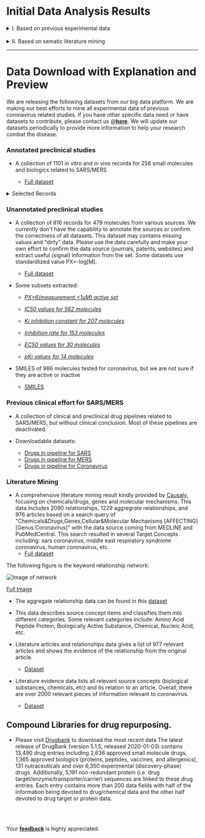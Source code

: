 # Initial Data Analysis Results

  <details>
      <summary>I. Based on previous experimental data </summary>


## Data analysis results from previous SARS/MERS drug discovery records

### 1. SARS/MERS active candidates

|  Drug name  | DrugBank ID  | Mechanism of action  | Experimental activity  | Methods  | Measurement  | Value | Unit  | 
| ---- | --- | --- | --- | --- | --- | --- | --- | 
|  Remdesivir  | [DB14761](https://www.drugbank.ca/drugs/DB14761)  | Nucleobindin-1 (NUCB1) Inhibitors  | Severe acute respiratory syndrome (SARS-CoV) remission/reduction, IN VITRO  | Viral replication assay  | IC-50  | 1.00E-08  | M  | 
|  Emetine  | [DB13393](https://www.drugbank.ca/drugs/DB13393)  | Platelet-Derived Growth Factor (PDGF) Inhibitors;Signal Transduction Modulators;Angiogenesis Inhibitors  | Middle East respiratory syndrome coronavirus (MERS-CoV) remission/reduction, IN VITRO  | Cytopathicity assay  | IC-50  | 1.50E-07  | M  | 
|  Nafamostat mesilate  | [DB12598](https://www.drugbank.ca/drugs/DB12598)  | Tryptase Inhibitors  | Middle East respiratory syndrome coronavirus (MERS-CoV) remission/reduction, IN VITRO  | Vero cells (TMPRSS2-expressing) transfected with MERS  | IC-50  | 1.00E-09  | M  | 
|  Alisporivir  | [DB12139](https://www.drugbank.ca/drugs/DB12139)  | P-Glycoprotein (MDR-1; ABCB1) Inhibitors;Cyclophilin Inhibitors  | Coronavirus acute respiratory syndrome remission/reduction, IN VITRO  | RNA assay  | IC-50  | 8.00E-07  | M  | 
|  Lycorine  | [DB11231](https://www.drugbank.ca/drugs/ DB11231) |   | Severe acute respiratory syndrome (SARS-CoV) remission/reduction, IN VITRO  | Dye assay  | IC-50  | 1.57E-08  | M  | 
|  Niclosamide  | [DB06803](https://www.drugbank.ca/drugs/DB06803)  | Cytochrome P450 CYP1A2 Inhibitors;Quorum Sensing (Pseudomonas aeruginosa) Inhibitors;Neuropeptide Y4 (NPY Y4) Receptor Positive Allosteric Modulators;Autophagy Inducers;Wnt Signaling Inhibitors  | Severe acute respiratory syndrome (SARS-CoV) remission/reduction, IN VITRO  | Cytopathicity assay  | IC-50  | 1.00E-07  | M  | 
|  Rupintrivir  | [DB05102](https://www.drugbank.ca/drugs/DB05102)  | HRV 3C Protease Inhibitors  | Coronavirus acute respiratory syndrome remission/reduction, IN VITRO  | Viral replication assay  | IC-50  | 3.00E-07  | M  | 
|  Geldanamycin  | [DB02424](https://www.drugbank.ca/drugs/DB02424)  | Signal Transduction Modulators;Heat Shock Protein 90 (Hsp90) Inhibitors  | Severe acute respiratory syndrome (SARS-CoV) remission/reduction, IN VITRO  |   | IC-50  | 9.10E-07  | M  | 
|  Sinefungin  | [DB01910](https://www.drugbank.ca/drugs/DB01910)  | Coactivator Associated Arginine Methyltransferase 1 (CARM1; PRMT4) Inhibitors;Histone-Lysine N-Methyltransferase SETD7 (SET7/9) Inhibitors;Protein-L-Isoaspartate(D-Aspartate) O-Methyltransferase (PCMT1; PIMT) Inhibitors;Epigenetic Modifier Modulators  | Replicase Polyprotein 1ab (pp1ab) (SARS) inhibition, IN VITRO  |   | IC-50  | 3.83E-07  | M  | 
|  Mycophenolic acid sodium salt  | [DB01024](https://www.drugbank.ca/drugs/DB01024)  | Inosine 5'-Monophosphate Dehydrogenase (IMPDH) Inhibitors  | Middle East respiratory syndrome coronavirus (MERS-CoV) remission/reduction, IN VITRO  | Cytopathicity assay  | IC-50  | 1.70E-07  | M  | 
|  Mycophenolate mofetil  | [DB00688](https://www.drugbank.ca/drugs/DB00688)  | Hydroxycarboxylic Acid Receptor 2 (HCAR2; NIACR1; GPR109A) Agonists;Signal Transduction Modulators;Inosine 5'-Monophosphate Dehydrogenase (IMPDH) Inhibitors  | Coronavirus acute respiratory syndrome remission/reduction, IN VITRO  | Viral replication assay  | IC-50  | 2.30E-07  | M  | 
|  Chloroquine  | [DB00608](https://www.drugbank.ca/drugs/DB00608)  |   | Coronavirus acute respiratory syndrome remission/reduction, IN VITRO  |   | IC-50  | 8.00E-10  | M  | 
|  Gemcitabine hydrochloride  | [DB00441](https://www.drugbank.ca/drugs/DB00441)  | Ribonucleoside-Diphosphate Reductase Inhibitors;Pyrimidine Antagonists  | Coronavirus acute respiratory syndrome remission/reduction, IN VITRO  | Cytopathicity assay  | IC-50  | 4.40E-07  | M  | 
|  Promazine  | [DB00420](https://www.drugbank.ca/drugs/DB00420)  | Signal Transduction Modulators;Dopamine Receptor Antagonists  | Coronavirus acute respiratory syndrome remission/reduction, IN VITRO  | Cytopathicity assay  | MIC  | 1.00E-07  | M  | 
|  Azithromycin  | [DB00207](https://www.drugbank.ca/drugs/DB00207)  | Nonsense Mutation Suppressors;50S Ribosomal Protein Inhibitors  | Middle East respiratory syndrome coronavirus (MERS-CoV) remission/reduction, IN VITRO  | Luciferine/luciferase assay  | IC-50  | 1.00E-07  | M  | 
|  cyclosporin  | [DB00091](https://www.drugbank.ca/drugs/DB00091)  | Cyclophilin Inhibitors;Mitochondrial Permeability Transition (MPT) Inhibitors  | Coronavirus acute respiratory syndrome remission/reduction, IN VITRO  | RNA assay  | IC-50  | 8.00E-07  | M  | 

### 2. Top antiviral candidates selected from viral replication assay

| Drug name               | DrugBank ID                                      | Clinical Information                                         | Mechanism of action                                          | Experimental activity                                        | Method                  | parameter | PX          | mean        | unit |
| ----------------------- | ------------------------------------------------ | ------------------------------------------------------------ | ------------------------------------------------------------ | ------------------------------------------------------------ | ----------------------- | --------- | ----------- | ----------- | ---- |
| Deferiprone             | [DB08826](https://www.drugbank.ca/drugs/DB08826) | 1. Phase 4 completed  for acute iron intoxication <br/>2. Phase 4 completed for Hepatic impairment <br/>3.  Phase 4 completed for impaired kidney function <br/>4. Phase 4 completed for  Beta-Thalassemia <br/>5. Phase 4 completed for hemosiderosis <br/>6. Phase 4  completed for Prolonged QT Interval <br/>7. Phase III completed for Parkinson's  disease; <br/>Marketed for iron toxicity | Chelating Agents;Cytochrome P450 CYP4F2 Inhibitors           | Infection, BK polyomavirus remission/reduction, IN VITRO     | Viral replication assay | IC-50     | 8.46 | 3.50E-09    | M    |
| Raltegravir potassium   | [DB06817](https://www.drugbank.ca/drugs/DB06817) | Phase 4 completed  for HIV <br/>Marketed for Anti-Retroviral HIV | HIV Integrase Inhibitors                                     | Infection, xenotropic murine leukemia virus-related virus remission/reduction, IN VITRO | Viral replication assay | IC-50     | 8.30 | 0.000000005 | M    |
| Verdinexor              | [DB12207](https://www.drugbank.ca/drugs/DB12207) | Phase 1 completed  for basic science on health volunteers    | Exportin-1 (CRM1, XPO1) Receptor Antagonists;Signal Transduction Modulators | Infection, JC polyomavirus remission/reduction, IN VITRO     | Viral replication assay | IC-50     | 8.12 | 7.50E-09    | M    |
| Brincidofovir           | [DB12151](https://www.drugbank.ca/drugs/DB12151) | Phase 3 completed  for adenovirus infections                 | DNA Polymerase Inhibitors                                    | Infection, JC polyomavirus remission/reduction, IN VITRO     | Viral replication assay | IC-50     | 7.7 | 0.00000002  | M    |
| Remdesivir              | [DB14761](https://www.drugbank.ca/drugs/DB14761) | 1. Phase III for  Ebola <br> 2. Phase III for nCoV           | Nucleobindin-1 (NUCB1) Inhibitors                            | Middle East respiratory syndrome coronavirus (MERS-CoV) remission/reduction, IN VITRO | Viral replication assay | IC-50     | 7.60 | 0.000000025 | M    |
| Verdinexor              | [DB12207](https://www.drugbank.ca/drugs/DB12207) | Phase I completed  for basic science experiments on healthy volunteers | Exportin-1 (CRM1, XPO1) Receptor Antagonists;Signal Transduction Modulators | Infection, adenovirus remission/reduction, IN VITRO          | Viral replication assay | IC-50     | 7.52 | 0.00000003  | M    |
| Cidofovir               | [DB00369](https://www.drugbank.ca/drugs/DB00369) | Phase 4 completed  for cytomegalovirus <br/>Marketed for CMV in AIDS patients | DNA Polymerase Inhibitors                                    | Infection, cytomegalovirus remission/reduction, IN VITRO     | Viral replication assay | IC-99     | 7.22  | 0.00000006  | M    |
| Alvocidib hydrochloride | [DB03496](https://www.drugbank.ca/drugs/DB03496) | 1. Phase II  completed for sarcomas <br>2. Phase II completed for renal cancers; <br>3. Phase II  completed for melanoma <br>4. Phase II completed for other cancers including:  myeloma, carcinoma, esophageal, endometrial, leukaemia, etc. | Cyclin-Dependent Kinase 1 (CDK1) Inhibitors;Signal Transduction Modulators;Cyclin-Dependent Kinase 6 (CDK6) Inhibitors;CDK9/Cyclin T1 Inhibitors;Baculoviral IAP Repeat-Containing Protein 5 (BIRC5; Survivin) Inhibitors;Apoptosis Inducers;Cyclin-Dependent Kinase 7 (CDK7) Inhibitors;Cyclin-Dependent Kinase 2 (CDK2) Inhibitors;Induced Myeloid Leukemia Cell Differentiation Protein Mcl-1 Inhibitors;Cyclin-Dependent Kinase 4 (CDK4) Inhibitors;X-Chromosome-Linked Inhibitor of Apoptosis Protein (XIAP) Inhibitors;Apoptosis Regulator Bcl-2 Inhibitors | Infection, herpes virus remission/reduction, IN VITRO        | Viral replication assay | IC-50     | 7.00 | 1.00E-07    | M    |
| Ganciclovir             | [DB01004](https://www.drugbank.ca/drugs/DB01004) | 1. Phase 4 active  for viral pneumonia <br>2. Phase 4 completed for DNA virus infections <br>3. Phase 4  completed for CMV <br>4. Phase 4 completed for viral sepsis | DNA Polymerase Inhibitors                                    | Infection, herpes simplex virus remission/reduction, IN VITRO | Viral replication assay | IC-50     | 7           | 0.0000001   | M    |

### 3. Top antiviral candidates selected from different assays

| Drug_name     | DrugBank  ID                                     | Clinical Information                                         | Mechanism of action                                          | Experimental activity                                        | Method                                                       | parameter | PX          | mean     | unit |
| ------------- | ------------------------------------------------ | ------------------------------------------------------------ | ------------------------------------------------------------ | ------------------------------------------------------------ | ------------------------------------------------------------ | --------- | ----------- | -------- | ---- |
| Presatovir    | [DB12165](https://www.drugbank.ca/drugs/DB12165) | Phase II completed  for Respiratory Syncytial Virus          | Respiratory Syncytial Virus (RSV) Fusion Inhibitors;Viral Fusion Inhibitors | Infection, respiratory syncytial virus (RSV) remission/reduction, IN VITRO | Cytopathicity assay                                          | IC-50     | 11.74 | 1.80E-12 | M    |
| Brincidofovir | [DB12151](https://www.drugbank.ca/drugs/DB12151) | Phase III completed  for AdV, BKV, CMV, EBV, and HHV6        | DNA Polymerase Inhibitors                                    | Infection, cytomegalovirus remission/reduction, IN VITRO     | DNA assay                                                    | IC-50     | 11.70    | 2.00E-12 | M    |
| Sorivudine    | [DB11998](https://www.drugbank.ca/drugs/DB11998) | Phase III  completed for Chickenpox, HIV                     | DNA Polymerase Inhibitors                                    | Infection, varicella zoster virus remission/reduction, IN VITRO | Plaque assay                                                 | IC-50     | 10.62 | 2.40E-11 | M    |
| Peramivir     | [DB06614](https://www.drugbank.ca/drugs/DB06614) | Phase 4 completed  for influenza <br/>Marketed for influenza | Neuraminidase (Sialidase) (Influenza Virus) Inhibitors       | Neuraminidase (nonspecified subtype) (Influenza A virus) inhibition, IN VITRO | 4-Methylumbelliferyl-N-acetyl-alpha-D-neuraminic acid as substrate | Ki        | 10.85 | 1.40E-11 | M    |
| Peramivir     | [DB06614](https://www.drugbank.ca/drugs/DB06614) | Phase 4 completed  for influenza <br/>Marketed for influenza | Neuraminidase (Sialidase) (Influenza Virus) Inhibitors       | Neuraminidase (nonspecified subtype) (Influenza A virus) inhibition, IN VITRO | 4-Methylumbelliferyl-N-acetyl-alpha-D-neuraminic acid as substrate | IC-50     | 10.30    | 5.00E-11 | M    |
| Zanamivir     | [DB00558](https://www.drugbank.ca/drugs/DB00558) | Phase 4 completed  for influenza <br/>Marketed for influenza | Neuraminidase (Sialidase) (Influenza Virus) Inhibitors       | Neuraminidase (nonspecified subtype) (Influenza A virus) inhibition, IN VITRO | Chemiluminescent assay                                       | IC-50     | 10.52 | 3.00E-11 | M    |
| Sirolimus     | [DB00877](https://www.drugbank.ca/drugs/DB00877) | 1. Phase 4 completed  for renal diseases, renal failure <br>2. Phase 4 completed for kidney and heart  transplatation <br/>Marketed for kidney transplantation | CCR5 Expression Inhibitors;Cytochrome P450 CYP2D6 Inhibitors;Signal Transduction Modulators;Cytochrome P450 CYP2C9 Inhibitors;P-Glycoprotein (MDR-1; ABCB1) Inhibitors;Proteasome Inhibitors;Mammalian Target of Rapamycin (mTOR; FRAP1) Inhibitors;Drugs Targeting B-Lymphocyte Antigen CD19 | Infection, cytomegalovirus remission/reduction, IN VITRO     | Chemiluminescent assay                                       | IC-50     | 10.40 | 4.00E-11 | M    |
| Laninamivir   | [DB12791](https://www.drugbank.ca/drugs/DB12791) | Phase I completed  for influenza                             | Neuraminidase (Sialidase) (Influenza Virus) Inhibitors       | Neuraminidase (nonspecified subtype) (Influenza A virus) inhibition, IN VITRO | Fluorescent assay                                            | IC-50     | 9.96 | 1.10E-10 | M    |
| Ribavirin     | [DB00811](https://www.drugbank.ca/drugs/DB00811) | 1. nCoV clinical  trial <br>2. Phase 4 completed for HCV <br>3. Phase 3 completed for HBV <br/>Marketed for RSV, HCV, | Inosine 5'-Monophosphate Dehydrogenase (IMPDH) Inhibitors;Equilibrative Nucleoside Transporter ENT1 Inhibitors | Infection, respiratory syncytial virus (RSV) remission/reduction, IN VITRO | ELISA assay                                                  | IC-50     | 9.90 | 1.26E-10 | M    |

</details>

<br>

  <details>
      <summary>II. Based on sematic literature mining </summary>

### 1. Pharmacologic Substance


| Source Concept          | Source Concept Categories | Relationship Type | Target Concept     | Target Concept Categories | Score       | Count of Evidence | Evidence contains clinical studies? | Count of Evidence per rel type |
|-------------------------|---------------------------|-------------------|--------------------|---------------------------|-------------|-------------------|-------------------------------------|--------------------------------|
| protease inhibitors     | Pharmacologic Substance   | DOWNREGULATE      | sars coronavirus   | Virus                     | 7.9481972   | 3                 | no                                  | DOWNREGULATE: 3                |
| proteasome inhibitor    | Pharmacologic Substance   | DOWNREGULATE      | sars coronavirus   | Virus                     | 6.504773223 | 2                 | no                                  | DOWNREGULATE: 2                |
| hiv protease inhibitors | Pharmacologic Substance   | DOWNREGULATE      | sars coronavirus   | Virus                     | 2.051117514 | 1                 | no                                  | DOWNREGULATE: 1                |
| cardiotonic agents      | Pharmacologic Substance   | DOWNREGULATE      | genus: coronavirus | Virus                     | 1.367411676 | 1                 | no                                  | DOWNREGULATE: 1                |
| chinese herbs           | Pharmacologic Substance   | DOWNREGULATE      | sars coronavirus   | Virus                     | 1.367411676 | 1                 | no                                  | DOWNREGULATE: 1                |
| anthelmintics           | Pharmacologic Substance   | DOWNREGULATE      | sars coronavirus   | Virus                     | 1.367411676 | 1                 | no                                  | DOWNREGULATE: 1                |
| antiviral agents        | Pharmacologic Substance   | DOWNREGULATE      | human coronavirus  | Virus                     | 1.093929341 | 1                 | no                                  | DOWNREGULATE: 1                |
| kinase inhibitor        | Pharmacologic Substance   | DOWNREGULATE      | sars coronavirus   | Virus                     | 1.093929341 | 1                 | no                                  | DOWNREGULATE: 1                |


### 2. Organic chemicals


| Source Concept                 | Source Concept Categories | Relationship Type | Target Concept         | Target Concept Categories | Score       | Count of Evidence | Evidence contains clinical studies? | Count of Evidence per rel type     |
|--------------------------------|---------------------------|-------------------|------------------------|---------------------------|-------------|-------------------|-------------------------------------|------------------------------------|
| fk-506                         | Organic Chemical          | DOWNREGULATE      | human coronavirus nl63 | Virus                     | 10.64417436 | 2                 | no                                  | DOWNREGULATE: 2                    |
| glycyrrhizic acid              | Organic Chemical          | DOWNREGULATE      | sars coronavirus       | Virus                     | 8.142055669 | 3                 | no                                  | DOWNREGULATE: 3                    |
| chloroquine                    | Organic Chemical          | DOWNREGULATE      | genus: coronavirus     | Virus                     | 7.560480264 | 3                 | no                                  | DOWNREGULATE: 2, UNIDIRECTIONAL: 1 |
| beta-thujaplicin               | Organic Chemical          | DOWNREGULATE      | genus: coronavirus     | Virus                     | 7.096116243 | 2                 | no                                  | DOWNREGULATE: 2                    |
| lopinavir                      | Organic Chemical          | DOWNREGULATE      | sars coronavirus       | Virus                     | 5.913430203 | 2                 | no                                  | DOWNREGULATE: 2                    |
| u 18666a                       | Organic Chemical          | DOWNREGULATE      | coronavirus, feline    | Virus                     | 5.322087182 | 2                 | no                                  | DOWNREGULATE: 2                    |
| 5-(n,n-hexamethylene)amiloride | Organic Chemical          | DOWNREGULATE      | genus: coronavirus     | Virus                     | 5.322087182 | 2                 | no                                  | DOWNREGULATE: 2                    |
| niclosamide                    | Organic Chemical          | DOWNREGULATE      | sars coronavirus       | Virus                     | 5.322087182 | 2                 | no                                  | DOWNREGULATE: 2                    |
| fumaric acid                   | Organic Chemical          | DOWNREGULATE      | genus: coronavirus     | Virus                     | 4.730744162 | 2                 | no                                  | DOWNREGULATE: 2                    |
| tapi-2                         | Organic Chemical          | DOWNREGULATE      | sars coronavirus       | Virus                     | 4.730744162 | 2                 | no                                  | DOWNREGULATE: 2                    |


### 3. Amino acids/peptides/proteins


| Source Concept              | Source Concept Categories       | Relationship Type | Target Concept                  | Target Concept Categories | Score       | Count of Evidence | Evidence contains clinical studies? | Count of Evidence per rel type                                            |
|-----------------------------|---------------------------------|-------------------|---------------------------------|---------------------------|-------------|-------------------|-------------------------------------|---------------------------------------------------------------------------|
| human leukocyte interferon  | Amino Acid, Peptide, or Protein | DOWNREGULATE      | sars coronavirus                | Virus                     | 11.88168037 | 17                | no                                  | DOWNREGULATE: 11, UNIDIRECTIONAL: 4, UPREGULATE: 1, NEG_UNIDIRECTIONAL: 1 |
| cyclosporine                | Amino Acid, Peptide, or Protein | DOWNREGULATE      | sars coronavirus                | Virus                     | 9.45060033  | 3                 | no                                  | DOWNREGULATE: 3                                                           |
| recombinant interferon alfa | Amino Acid, Peptide, or Protein | DOWNREGULATE      | sars coronavirus                | Virus                     | 9.067622441 | 5                 | no                                  | DOWNREGULATE: 4, UNIDIRECTIONAL: 1                                        |
| cytokine                    | Amino Acid, Peptide, or Protein | DOWNREGULATE      | sars coronavirus                | Virus                     | 5.9611479   | 3                 | no                                  | DOWNREGULATE: 2, UNIDIRECTIONAL: 1                                        |
| glycosyltransferase         | Amino Acid, Peptide, or Protein | DOWNREGULATE      | sars coronavirus                | Virus                     | 5.913430203 | 2                 | no                                  | DOWNREGULATE: 2                                                           |
| methyltransferase           | Amino Acid, Peptide, or Protein | DOWNREGULATE      | sars coronavirus                | Virus                     | 5.913430203 | 2                 | no                                  | DOWNREGULATE: 2                                                           |
| monoclonal antibodies       | Amino Acid, Peptide, or Protein | DOWNREGULATE      | porcine respiratory coronavirus | Virus                     | 4.730744162 | 2                 | no                                  | DOWNREGULATE: 2                                                           |
| spike protein antibody      | Amino Acid, Peptide, or Protein | DOWNREGULATE      | bovine coronavirus              | Virus                     | 4.730744162 | 2                 | no                                  | DOWNREGULATE: 2                                                           |


</details>

---

# Data Download with Explanation and Preview

We are releasing the following datasets from our big data platform. We are making our best efforts to mine all experimental data of previous coronavirus related studies. If you have other specific data need or have datasets to contribute, please contact us @[**here**](https://github.com/GHDDI-AILab/Targeting2019-nCoV/issues). We will update our datasets periodically to provide more information to help your research combat the disease. 


### Annotated preclinical studies 

* A collection of 1101 in vitro and in vivo records for 256 small molecules and biologics related to SARS/MERS 

  * [Full dataset](https://ghddiai.oss-cn-zhangjiakou.aliyuncs.com/file/pharmacology_SARS_MERS.xlsx)

 <details>
      <summary>Selected Records</summary>

|  Drug Name  | MOA  | Experiment  | Method  | Parameter  | Mean  | Unit  | 
| ---- | --- | --- | --- | --- | --- | --- | 
|  H1H15211P  | Signal Transduction Modulators;Anti-Spike Protein (Middle East Respiratory Syndrome Coronavirus)  | Middle East respiratory syndrome coronavirus (MERS-CoV) remission/reduction, IN VITRO  | Luciferine/luciferase assay  | IC-50  | 4.74E-11  | M  | 
|  90-F1  | Anti-Spike Protein (Middle East Respiratory Syndrome Coronavirus)  | Spike Glycoprotein (MERS-CoV) affinity, IN VITRO  | Surface plasmon resonance assay  | Kd  | 7.20E-11  | M  | 
|  MERS-4V2  | Anti-Spike Protein (Middle East Respiratory Syndrome Coronavirus)  | Spike Glycoprotein (MERS-CoV) affinity, IN VITRO  | ELISA assay  | Kd  | 7.32E-10  | M  | 
|  Chloroquine  |   | Coronavirus acute respiratory syndrome remission/reduction, IN VITRO  |   | IC-50  | 8.00E-10  | M  | 
|  Nafamostat mesilate  | Tryptase Inhibitors  | Middle East respiratory syndrome coronavirus (MERS-CoV) remission/reduction, IN VITRO  | Vero cells (TMPRSS2-expressing) transfected with MERS  | IC-50  | 1.00E-09  | M  | 
|  Silvestrol  | Eukaryotic Initiation Factor 4A (eIF4A) Inhibitors;Apoptosis Inducers  | Middle East respiratory syndrome coronavirus (MERS-CoV) remission/reduction, IN VITRO  | Plaque assay  | IC-50  | 1.30E-09  | M  | 
|  BanLec  |   | Middle East respiratory syndrome coronavirus (MERS-CoV) remission/reduction, IN VITRO  | Cytopathicity assay  | IC-50  | 3.99E-09  | M  | 
|  Remdesivir  | Nucleobindin-1 (NUCB1) Inhibitors  | Severe acute respiratory syndrome (SARS-CoV) remission/reduction, IN VITRO  | Viral replication assay  | IC-50  | 1.00E-08  | M  | 
|  SR9EK1  |   | Severe acute respiratory syndrome (SARS-CoV) remission/reduction, IN VITRO  | Viral replication assay  | IC-90  | 1.25E-08  | M  | 
|  Lycorine  |   | Severe acute respiratory syndrome (SARS-CoV) remission/reduction, IN VITRO  | Dye assay  | IC-50  | 1.57E-08  | M  | 
|  Noscapine  | Tubulin Polymerization Inhibitors;Apoptosis Inducers;Antimitotic Drugs  | Severe acute respiratory syndrome (SARS-CoV) remission/reduction, IN VITRO  | Cytopathicity assay  | IC-90  | 2.20E-08  | g/l  | 
|  6',6'-Difluoroaristeromycin  | S-Adenosyl-L-Homocysteine Hydrolase Inhibitors  | Severe acute respiratory syndrome (SARS-CoV) remission/reduction, IN VITRO  | Plaque assay  | MIC  | 1.00E-07  | M  | 
|  Azithromycin  | Nonsense Mutation Suppressors;50S Ribosomal Protein Inhibitors  | Middle East respiratory syndrome coronavirus (MERS-CoV) remission/reduction, IN VITRO  | Luciferine/luciferase assay  | IC-50  | 1.00E-07  | M  | 
|  IIS  | Viral Fusion Inhibitors  | Middle East respiratory syndrome coronavirus (MERS-CoV) remission/reduction, IN VITRO  | HEK293 human embryonic kidney cells transfected with MERS/enhanced green fluorescent protein  | IC-50  | 1.00E-07  | M  | 
|  Niclosamide  | Cytochrome P450 CYP1A2 Inhibitors;Quorum Sensing (Pseudomonas aeruginosa) Inhibitors;Neuropeptide Y4 (NPY Y4) Receptor Positive Allosteric Modulators;Autophagy Inducers;Wnt Signaling Inhibitors  | Severe acute respiratory syndrome (SARS-CoV) remission/reduction, IN VITRO  | Cytopathicity assay  | IC-50  | 1.00E-07  | M  | 
|  Promazine  | Signal Transduction Modulators;Dopamine Receptor Antagonists  | Coronavirus acute respiratory syndrome remission/reduction, IN VITRO  | Cytopathicity assay  | MIC  | 1.00E-07  | M  | 
|  SR9EK2  |   | Severe acute respiratory syndrome (SARS-CoV) remission/reduction, IN VITRO  | Viral replication assay  | IC-90  | 1.08E-07  | M  | 
|  IIQ  | Viral Fusion Inhibitors  | Middle East respiratory syndrome coronavirus (MERS-CoV) remission/reduction, IN VITRO  | HEK293 human embryonic kidney cells transfected with MERS/enhanced green fluorescent protein  | IC-50  | 1.10E-07  | M  | 
|  TG-0205221  | 3C-Like Protease (SARS-CoV) Inhibitors  | Coronavirus acute respiratory syndrome remission/reduction, IN VITRO  | Plaque assay  | IC-50  | 1.40E-07  | M  | 
|  Emetine  | Platelet-Derived Growth Factor (PDGF) Inhibitors;Signal Transduction Modulators;Angiogenesis Inhibitors  | Middle East respiratory syndrome coronavirus (MERS-CoV) remission/reduction, IN VITRO  | Cytopathicity assay  | IC-50  | 1.50E-07  | M  | 
|  GC-376  | 3C-Like Protease (Norovirus) Inhibitors  | Coronavirus acute respiratory syndrome remission/reduction, IN VITRO  | Viral replication assay  | IC-50  | 1.50E-07  | M  | 
|  Mycophenolic acid sodium salt  | Inosine 5'-Monophosphate Dehydrogenase (IMPDH) Inhibitors  | Middle East respiratory syndrome coronavirus (MERS-CoV) remission/reduction, IN VITRO  | Cytopathicity assay  | IC-50  | 1.70E-07  | M  | 
|  JMF-1521  |   | Severe acute respiratory syndrome (SARS-CoV) remission/reduction, IN VITRO  | Cytopathicity assay  | IC-50  | 1.80E-07  | M  | 
|  Cycloheximide  | Signal Transduction Modulators;Glycogen Synthase Kinase 3 beta (GSK-3beta; tau Protein Kinase I) Inhibitors;Ferroptosis Inhibitors  | Middle East respiratory syndrome coronavirus (MERS-CoV) remission/reduction, IN VITRO  | Cytopathicity assay  | IC-50  | 1.90E-07  | M  | 
|  GC-373  | 3C-Like Protease (Norovirus) Inhibitors  | Coronavirus acute respiratory syndrome remission/reduction, IN VITRO  | Viral replication assay  | IC-50  | 2.00E-07  | M  | 
|  Mycophenolate mofetil  | Hydroxycarboxylic Acid Receptor 2 (HCAR2; NIACR1; GPR109A) Agonists;Signal Transduction Modulators;Inosine 5'-Monophosphate Dehydrogenase (IMPDH) Inhibitors  | Coronavirus acute respiratory syndrome remission/reduction, IN VITRO  | Viral replication assay  | IC-50  | 2.30E-07  | M  | 
|  N-3  | 3C-Like Protease (NL63 Coronavirus) (HCoV-NL63) Inhibitors  | Replicase Polyprotein 1ab (pp1ab) (SARS) inhibition, IN VITRO  | MCA-Ala-Val-Leu-Gln-Ser-Gly-Phe-Arg-lys(Dnp)-lys-NH2 as substrate  | Ki  | 2.30E-07  | M  | 
|  P-21S8  |   | Middle East respiratory syndrome coronavirus (MERS-CoV) remission/reduction, IN VITRO  | HEK293 human embryonic kidney cells transfected with MERS/enhanced green fluorescent protein  | IC-50  | 2.60E-07  | M  | 
|  Rupintrivir  | HRV 3C Protease Inhibitors  | Coronavirus acute respiratory syndrome remission/reduction, IN VITRO  | Viral replication assay  | IC-50  | 3.00E-07  | M  | 
|  Chloroquine phosphate  | Apoptosis Inducers  | Coronavirus acute respiratory syndrome remission/reduction, IN VITRO  | Cytopathicity assay  | IC-50  | 3.06E-07  | M  | 
|  GRL-0667  | Papain-Like Protease (PLpro) (SARS-CoV) Inhibitors  | Replicase Polyprotein 1ab (pp1ab) (SARS) inhibition, IN VITRO  | Arg-Leu-Arg-Gly-Gly-7-amino-4-methylcoumarin as substrate  | IC-50  | 3.20E-07  | M  | 
|  P-21S10  |   | Middle East respiratory syndrome coronavirus (MERS-CoV) remission/reduction, IN VITRO  | HEK293 human embryonic kidney cells transfected with MERS/enhanced green fluorescent protein  | IC-50  | 3.30E-07  | M  | 
|  Sinefungin  | Coactivator Associated Arginine Methyltransferase 1 (CARM1; PRMT4) Inhibitors;Histone-Lysine N-Methyltransferase SETD7 (SET7/9) Inhibitors;Protein-L-Isoaspartate(D-Aspartate) O-Methyltransferase (PCMT1; PIMT) Inhibitors;Epigenetic Modifier Modulators  | Replicase Polyprotein 1ab (pp1ab) (SARS) inhibition, IN VITRO  |   | IC-50  | 3.83E-07  | M  | 
|  KIN-269  | Interferon Regulatory Factor 3 (IRF-3) Activators  | Coronavirus acute respiratory syndrome remission/reduction, IN VITRO  |   | IC-50  | 3.90E-07  | M  | 
|  Gemcitabine hydrochloride  | Ribonucleoside-Diphosphate Reductase Inhibitors;Pyrimidine Antagonists  | Coronavirus acute respiratory syndrome remission/reduction, IN VITRO  | Cytopathicity assay  | IC-50  | 4.40E-07  | M  | 
|  GRL-0617  | Papain-Like Protease (PLpro) (SARS-CoV) Inhibitors  | Replicase Polyprotein 1ab (pp1ab) (SARS) inhibition, IN VITRO  | Arg-Leu-Arg-Gly-Gly-7-amino-4-methylcoumarin as substrate  | IC-50  | 5.60E-07  | M  | 
|  HR2P  | Viral Fusion Inhibitors  | Middle East respiratory syndrome coronavirus (MERS-CoV) remission/reduction, IN VITRO  | Cytopathicity assay  | IC-50  | 6.00E-07  | M  | 
|  M-34  | Anti-Spike Protein (Middle East Respiratory Syndrome Coronavirus)  | Middle East respiratory syndrome coronavirus (MERS-CoV) remission/reduction, IN VITRO  |   | IC-50  | 6.00E-07  | g/l  | 
|  Betulonic acid  | Lysosomal alpha-Glucosidase (GAA) Inhibitors;E3 Ubiquitin-Protein Ligase Inhibitors  | Severe acute respiratory syndrome (SARS-CoV) remission/reduction, IN VITRO  | Cytopathicity assay  | IC-50  | 6.30E-07  | M  | 
|  HR2P-M2  | Viral Fusion Inhibitors  | Middle East respiratory syndrome coronavirus (MERS-CoV) remission/reduction, IN VITRO  | Luciferine/luciferase assay  | IC-50  | 6.40E-07  | M  | 
|  KIN-1160  | Interferon Regulatory Factor 3 (IRF-3) Activators  | Coronavirus acute respiratory syndrome remission/reduction, IN VITRO  |   | IC-50  | 6.91E-07  | M  | 
|  Tanshinone I  | Signal Transduction Modulators;AP-1 Transcription Factor Complex Inhibitors;Aryl Hydrocarbon Receptor (AhR) Ligands  | Replicase Polyprotein 1ab (pp1ab) (SARS) inhibition, IN VITRO  | Ubiquitin-7-amino-4-methylcoumarin as substrate  | IC-50  | 7.00E-07  | M  | 
|  [N-MeIle4]-cyclosporin  | Cyclophilin Inhibitors;Mitochondrial Permeability Transition (MPT) Inhibitors  | Coronavirus acute respiratory syndrome remission/reduction, IN VITRO  | RNA assay  | IC-50  | 8.00E-07  | M  | 
|  Alisporivir  | P-Glycoprotein (MDR-1; ABCB1) Inhibitors;Cyclophilin Inhibitors  | Coronavirus acute respiratory syndrome remission/reduction, IN VITRO  | RNA assay  | IC-50  | 8.00E-07  | M  | 
|  Ciclosporin  | Cyclophilin D Inhibitors;Signal Transduction Modulators;Serine/Threonine-Protein Phosphatase 2B (PPP3CC; PP2Bgamma; Calcineurin) Inhibitors;INS Expression Inhibitors  | Coronavirus acute respiratory syndrome remission/reduction, IN VITRO  | RNA assay  | IC-50  | 9.00E-07  | M  | 
|  Geldanamycin  | Signal Transduction Modulators;Heat Shock Protein 90 (Hsp90) Inhibitors  | Severe acute respiratory syndrome (SARS-CoV) remission/reduction, IN VITRO  |   | IC-50  | 9.10E-07  | M  | 
|  NSC-158362  |   | Severe acute respiratory syndrome (SARS-CoV) remission/reduction, IN VITRO  | Viral replication assay  | IC-50  | 1.00E-06  | M  | 
|  (-)-Savinin  | Signal Transduction Modulators;3C-Like Protease (SARS-CoV) Inhibitors;Drugs Acting on Tumor Necrosis Factor (TNF) Receptors  | Severe acute respiratory syndrome (SARS-CoV) remission/reduction, IN VITRO  | Cytopathicity assay  | IC-50  | 1.13E-06  | M  | 
|  Dihydrotan  | Hypoxia Inducible Factor 1-alpha (HIF-1alpha) Inhibitors;Immune Checkpoint Inhibitors;Indoleamine 2,3-dioxygenase 1 (IDO1; IDO) Inhibitors;Acetylcholinesterase (AChE) Inhibitors;Nitric Oxide (NO) Production Inhibitors  | Replicase Polyprotein 1ab (pp1ab) (SARS) inhibition, IN VITRO  | Ubiquitin-7-amino-4-methylcoumarin as substrate  | IC-50  | 1.20E-06  | M  | 
|  SR9EK3  |   | Severe acute respiratory syndrome (SARS-CoV) remission/reduction, IN VITRO  | Viral replication assay  | IC-90  | 1.23E-06  | M  | 
|  Monensin A sodium salt  |   | Coronavirus acute respiratory syndrome remission/reduction, IN VITRO  |   | IC-50  | 1.25E-06  | M  | 
|  Ferruginol  | 3C-Like Protease (SARS-CoV) Inhibitors;Lipid Peroxidation Inhibitors;Antioxidants;Apoptosis Inducers  | Severe acute respiratory syndrome (SARS-CoV) remission/reduction, IN VITRO  | Cytopathicity assay  | IC-50  | 1.39E-06  | M  | 
|  Ferroquine  |   | Severe acute respiratory syndrome (SARS-CoV) remission/reduction, IN VITRO  |   | IC-50  | 1.40E-06  | M  | 
|  Apigenin  | NMDA Receptor Antagonists;Cytochrome P450 CYP1A2 Inhibitors;Ornithine Decarboxylase Inhibitors;Drugs Targeting on Quorum Sensing Signaling;Signal Transduction Modulators;MAO-A Inhibitors;Xanthine Oxidase Inhibitors;Apoptosis Inducers;Aldo-Keto Reductase Family 1 Member B10 (AKR1B10) Inhibitors;VEGF Expression Inhibitors;Angiogenesis Inhibitors;GABA(A) Receptor Antagonists;Nitric Oxide (NO) Production Inhibitors  | Coronavirus acute respiratory syndrome remission/reduction, IN VITRO  |   | IC-50  | 1.70E-06  | M  | 
|  Ganciclovir  | DNA Polymerase Inhibitors  | Coronavirus acute respiratory syndrome remission/reduction, IN VITRO  | Dye assay (MTS)  | IC-50  | 1.70E-06  | g/l  | 
|  3,4-Dihydroxyamphetamine  |   | Coronavirus acute respiratory syndrome remission/reduction, IN VITRO  | Dye assay (MTS)  | IC-50  | 2.00E-06  | g/l  | 
|  Phenazopyridine hydrochloride  |   | Coronavirus acute respiratory syndrome remission/reduction, IN VITRO  | Viral replication assay  | IC-50  | 2.02E-06  | M  | 
|  Chlorpyrifos  |   | Coronavirus acute respiratory syndrome remission/reduction, IN VITRO  | Viral replication assay  | IC-50  | 2.27E-06  | M  | 
|  Chlorpromazine  | Signal Transduction Modulators;Dopamine D2 Receptor (DRD2) Antagonists;Kinesin-Like Spindle Protein KIF11 (KSP; Eg5) Inhibitors;Antimitotic Drugs  | Coronavirus acute respiratory syndrome remission/reduction, IN VITRO  | Gene reporter assay  | IC-50  | 2.50E-06  | M  | 
|  Hirsutenone  | Prostaglandin G/H Synthase 2 (PTGS2; COX-2) Inhibitors;NF-kappaB (NFKB) Activation Inhibitors;LDL Antioxidants;Signal Transduction Modulators;Antiinflammatory Drugs;Free Radical Scavengers;Nitric Oxide (NO) Production Inhibitors  | Replicase Polyprotein 1ab (pp1ab) (SARS) inhibition, IN VITRO  | Ubiquitin-7-amino-4-methylcoumarin as substrate  | IC-50  | 3.00E-06  | M  | 
|  Fluphenazine hydrochloride  | Signal Transduction Modulators;Nicotinic alpha7 Receptor Ligands;Dopamine D2 Receptor (DRD2) Antagonists  | Coronavirus acute respiratory syndrome remission/reduction, IN VITRO  |   | IC-50  | 3.23E-06  | M  | 
|  K-22  |   | Coronavirus acute respiratory syndrome remission/reduction, IN VITRO  | Cytopathicity assay  | IC-50  | 3.30E-06  | M  | 
|  Triflupromazine hydrochloride  | Signal Transduction Modulators;Nicotinic alpha7 Receptor Ligands  | Coronavirus acute respiratory syndrome remission/reduction, IN VITRO  |   | IC-50  | 3.32E-06  | M  | 
|  Astemizole  | Histamine H1 Receptor Antagonists;Signal Transduction Modulators  | Coronavirus acute respiratory syndrome remission/reduction, IN VITRO  |   | IC-50  | 3.48E-06  | M  | 
|  Papyriflavonol A  | Signal Transduction Modulators;Phospholipase A2 (PLA2) Inhibitors  | Replicase Polyprotein 1ab (pp1ab) (SARS) inhibition, IN VITRO  | Fluorescent assay  | IC-50  | 3.70E-06  | M  | 
|  Berberine iodide  | DNA-Intercalating Drugs;Insulin Secretagogues;Signal Transduction Modulators;AMP-Activated Protein Kinase (AMPK) Activators;Prolyl Endopeptidase (prolyl oligopeptidase; POP) Inhibitors;Reverse Transcriptase/Ribonuclease H (HIV-1) Inhibitors;Potassium Channel Blockers;Acetylcholinesterase (AChE) Inhibitors;LDL-Receptor Up-Regulators;Reverse Transcriptase/Ribonuclease H (Viral) Inhibitors;Protein Tyrosine Phosphatase PTP-1B Inhibitors  | Coronavirus acute respiratory syndrome remission/reduction, IN VITRO  |   | IC-50  | 3.80E-06  | M  | 
|  Loperamide hydrochloride  | Signal Transduction Modulators;mu-Opioid Receptor Agonists;Atrial Natriuretic Peptide B (NPR2; Guanylate Cyclase B) Receptor Antagonists  | Coronavirus acute respiratory syndrome remission/reduction, IN VITRO  | Gene reporter assay  | IC-50  | 4.00E-06  | M  | 
|  Retro-94  |   | Middle East respiratory syndrome coronavirus (MERS-CoV) remission/reduction, IN VITRO  |   | IC-50  | 4.10E-06  | M  | 
|  Psoralidin  | Estrogen Receptor (ER) beta Agonists;Prostaglandin G/H Synthase 2 (PTGS2; COX-2) Inhibitors;Estrogen Receptor (ER) alpha Agonists;5-Lipoxygenase Inhibitors;Signal Transduction Modulators;Tyrosine-Protein Phosphatase Non-Receptor Type 1 (PTPN1; PTP-1B) Inhibitors;NF-kappaB (NFKB) Activation Inhibitors;Papain-Like Protease (PLpro) (SARS-CoV) Inhibitors;Caspase Activators;Apoptosis Inducers  | Replicase Polyprotein 1ab (pp1ab) (SARS) inhibition, IN VITRO  | Arg-Leu-Arg-Gly-Gly-7-amino-4-methylcoumarin as substrate  | IC-50  | 4.20E-06  | M  | 
|  Quinacrine hydrochloride  | Secretory Phospholipase A2 (sPLA2) Inhibitors;NF-kappaB (NFKB) Activation Inhibitors;Signal Transduction Modulators;Cytokine Production Inhibitors;TP53 Expression Enhancers  | Middle East respiratory syndrome coronavirus (MERS-CoV) remission/reduction, IN VITRO  |   | IC-50  | 4.20E-06  | M  | 
|  KIN-101  | Interferon Regulatory Factor 3 (IRF-3) Activators  | Coronavirus acute respiratory syndrome remission/reduction, IN VITRO  |   | IC-50  | 4.50E-06  | M  | 
|  Saquinavir  | HIV Protease Inhibitors  | Coronavirus acute respiratory syndrome remission/reduction, IN VITRO  | Cytopathicity assay  | MIC  | 4.66E-06  | M  | 
|  24F2-2  | Anti-Spike Protein (Middle East Respiratory Syndrome Coronavirus)  | Middle East respiratory syndrome coronavirus (MERS-CoV) remission/reduction, IN VITRO  | Luciferine/luciferase assay  | IC-50  | 4.89E-06  | g/l  | 
|  Imatinib mesylate  | Tyrosine-Protein Kinase ABL1 Inhibitors;Bcr-Abl (Bcr-Abl1) Kinase Inhibitors;PDGFRalpha Inhibitors;PDGFRbeta Inhibitors;Signal Transduction Modulators;Breast Cancer-Resistant Protein (BCRP; ABCG2) Inhibitors;KIT (C-KIT) Inhibitors;CSF1R (c-FMS) Inhibitors;Apoptosis Inducers;Angiogenesis Inhibitors  | Severe acute respiratory syndrome (SARS-CoV) remission/reduction, IN VITRO  | RNA assay  | MIC  | 5.00E-06  | M  | 
|  S377-588-Fc  |   | Middle East respiratory syndrome coronavirus (MERS-CoV) remission/reduction, EX VIVO  | ELISA assay  | MED  | 5.00E-06  | g  | 
|  Tomentin E  | Papain-Like Protease (PLpro) (SARS-CoV) Inhibitors  | Replicase Polyprotein 1ab (pp1ab) (SARS) inhibition, IN VITRO  | Arg-Leu-Arg-Gly-Gly-7-amino-4-methylcoumarin as substrate  | IC-50  | 5.00E-06  | M  | 
|  Dasatinib  | Tyrosine-Protein Kinase Lck (LCK) Inhibitors;Tyrosine-Protein Kinase ABL1 Inhibitors;Bcr-Abl (Bcr-Abl1) Kinase Inhibitors;Signal Transduction Modulators;Lyn Kinase Inhibitors;PDGFRbeta Inhibitors;Anti-LRPPRC (Leucine-Rich PPR Motif-Containing Protein, Mitochondrial);KIT (C-KIT) Inhibitors;Ephrin type-A receptor 2 (EPHA2) Receptor Inhibitors;Discoidin Domain-Containing Receptor 2 (DDR2) Inhibitors;Discoidin Domain-Containing Receptor 1 (DDR1) Inhibitors;Bruton's Tyrosine Kinase (BTK) Inhibitors;Tyrosine-Protein Kinase CSK Inhibitors;Angiogenesis Inhibitors;Tyrosine Kinase Inhibitors;Yes Kinase Inhibitors;Fyn Kinase Inhibitors  | Middle East respiratory syndrome coronavirus (MERS-CoV) remission/reduction, IN VITRO  | Cytopathicity assay  | IC-50  | 5.47E-06  | M  | 
|  Lopinavir  | HIV Protease Inhibitors  | Coronavirus acute respiratory syndrome remission/reduction, IN VITRO  | Viral replication assay  | IC-50  | 5.60E-06  | M  | 
|  Curcumin  | Prostaglandin G/H Synthase 2 (PTGS2; COX-2) Inhibitors;CCND1 Expression Inhibitors;Glucose-6-Phosphatase Inhibitors;P-Glycoprotein (MDR-1; ABCB1) Inhibitors;HIV Integrase Inhibitors;NF-kappaB (NFKB) Activation Inhibitors;Signal Transduction Modulators;Antiinflammatory Drugs;Histone N-Acetyltransferase (HAT) Inhibitors;Microtubule-Associated Protein Tau (PHF-tau; MAPT) Aggregation Inhibitors;AP-1 Transcription Factor Complex Inhibitors;DNA Methyltransferase 1 (DNMT1) Inhibitors;Apoptosis Inducers;Prostaglandin G/H Synthase 1 (PTGS1; COX-1) Inhibitors;Antioxidants;Angiogenesis Inhibitors;EGFR Expression Inhibitors;Cell Division Protein FtsZ (Bacterial) Inhibitors;Free Radical Scavengers;Lipoxygenase Inhibitors;Wnt Signaling Inhibitors  | Replicase Polyprotein 1ab (pp1ab) (SARS) inhibition, IN VITRO  | Arg-Leu-Arg-Gly-Gly-7-amino-4-methylcoumarin as substrate  | IC-50  | 5.70E-06  | M  | 
|  RH-01  | 3C-Like Protease (NL63 Coronavirus) (HCoV-NL63) Inhibitors;3C-Like Protease (EMC Coronavirus) (HCoV-EMC) Inhibitors  | Replicase Polyprotein 1ab (pp1ab) (SARS) inhibition, IN VITRO  |   | IC-50  | 5.72E-06  | M  | 
|  Tiotixene  |   | Coronavirus acute respiratory syndrome remission/reduction, IN VITRO  |   | IC-50  | 5.74E-06  | M  | 
|  SG-85  | 3C-Like Protease (NL63 Coronavirus) (HCoV-NL63) Inhibitors;3C Protease (Enterovirus 71) Inhibitors;3C-Like Protease (EMC Coronavirus) (HCoV-EMC) Inhibitors  | Replicase Polyprotein 1ab (pp1ab) (SARS) inhibition, IN VITRO  |   | IC-50  | 6.06E-06  | M  | 
|  Amodiaquine hydrochloride  |   | Middle East respiratory syndrome coronavirus (MERS-CoV) remission/reduction, IN VITRO  | Cytopathicity assay  | IC-50  | 6.21E-06  | M  | 
|  Tacrolimus  | Signal Transduction Modulators;Serine/Threonine-Protein Phosphatase 2B (PPP3CC; PP2Bgamma; Calcineurin) Inhibitors;FK506-Binding Protein 12 (Peptidyl-Prolyl Cis-Trans Isomerase FKBP12) Inhibitors  | Coronavirus acute respiratory syndrome remission/reduction, IN VITRO  | RNA assay  | IC-50  | 6.60E-06  | M  | 
|  Quercetin  | Catechol-O-Methyl Transferase (COMT) Inhibitors;Drugs Targeting on Quorum Sensing Signaling;Tyrosine-Protein Phosphatase Non-Receptor Type 1 (PTPN1; PTP-1B) Inhibitors;MAO-A Inhibitors;NAD-Dependent Protein Deacetylase Sirtuin-1 (SIRT1) Activators;Signal Transduction Modulators;Lysosomal alpha-Glucosidase (GAA) Inhibitors;Xanthine Oxidase Inhibitors;EGFR (HER1; erbB1) Inhibitors;Cytokine Production Inhibitors;Antioxidants;Steryl-Sulfatase (STS) Inhibitors;Aldose Reductase Inhibitors;Sodium Channel Protein Type 5 Subunit alpha (Nav1.5) Channel Blockers;Free Radical Scavengers;Epigenetic Modifier Modulators;Wnt Signaling Inhibitors  | Replicase Polyprotein 1ab (pp1ab) (SARS) inhibition, IN VITRO  | Uncompetitive inhibition mode  | Ki  | 7.00E-06  | M  | 
|  Mucroporin-M1  | Cell Membrane Disrupting Agents  | Severe acute respiratory syndrome (SARS-CoV) remission/reduction, IN VITRO  | Plaque assay  | IC-50  | 7.12E-06  | M  | 
|  Isobavachalcone  | Inducible Nitric Oxide Synthase (NOS-2) Inhibitors;Steroid 5alpha-Reductase Inhibitors;Drugs Targeting Beta-Amyloid;Signal Transduction Modulators;Autophagy Inducers;Papain-Like Protease (PLpro) (SARS-CoV) Inhibitors;Antioxidants  | Replicase Polyprotein 1ab (pp1ab) (SARS) inhibition, IN VITRO  | Arg-Leu-Arg-Gly-Gly-7-amino-4-methylcoumarin as substrate  | IC-50  | 7.30E-06  | M  | 
|  Tamoxifen citrate  | Selective Estrogen Receptor Modulators (SERM);Signal Transduction Modulators;Protein Kinase C (PKC) Inhibitors  | Coronavirus acute respiratory syndrome remission/reduction, IN VITRO  |   | IC-50  | 7.46E-06  | M  | 
|  Promethazine hydrochloride  | Histamine H1 Receptor Antagonists;Signal Transduction Modulators  | Coronavirus acute respiratory syndrome remission/reduction, IN VITRO  |   | IC-50  | 7.48E-06  | M  | 
|  Bavachinin  | Hypoxia Inducible Factor 1-alpha (HIF-1alpha) Inhibitors;beta-Amyloid (Abeta) Aggregation Inhibitors;MAO-B Inhibitors;Signal Transduction Modulators;PPAR Agonists;Apoptosis Inducers;Antioxidants;beta-Secretase 1 (BACE1) Inhibitors;Antiamyloidogenic Agents  | Middle East respiratory syndrome coronavirus (MERS-CoV) remission/reduction, IN VITRO  |   | IC-50  | 7.90E-06  | M  | 
|  Broussochalcone A  | Signal Transduction Modulators;Protein Kinase C (PKC) Inhibitors  | Replicase Polyprotein 1ab (pp1ab) (SARS) inhibition, IN VITRO  | Uncompetitive inhibition mode  | Ki  | 8.00E-06  | M  | 
|  Nelfinavir mesilate  | HIV-1 Protease Inhibitors;Proteasome Inhibitors  | Coronavirus acute respiratory syndrome remission/reduction, IN VITRO  | Cytopathicity assay  | IC-50  | 8.19E-06  | M  | 
|  Hydroxychloroquine sulfate  | Palmitoyl-Protein Thioesterase 1 (PPT1) Inhibitors;Autophagy Inhibitors  | Middle East respiratory syndrome coronavirus (MERS-CoV) remission/reduction, IN VITRO  | Cytopathicity assay  | IC-50  | 8.28E-06  | M  | 
|  Clomipramine hydrochloride  | Signal Transduction Modulators;Serotonin Transporter (SERT) Inhibitors  | Coronavirus acute respiratory syndrome remission/reduction, IN VITRO  |   | IC-50  | 8.79E-06  | M  | 
|  HP-083  |   | Coronavirus acute respiratory syndrome remission/reduction, IN VITRO  | Cytopathicity assay  | IC-50  | 8.80E-06  | M  | 
|  SSYA-10-001  |   | Severe acute respiratory syndrome (SARS-CoV) remission/reduction, IN VITRO  | Viral replication assay  | IC-50  | 8.95E-06  | M  | 
|  Cryptotanshinone  | Prostaglandin G/H Synthase 2 (PTGS2; COX-2) Inhibitors;11-beta-Hydroxysteroid Dehydrogenase Type 1 (11beta-HSD1) Inhibitors;Signal Transduction Modulators;Antiinflammatory Drugs;Antioxidants;Aldose Reductase Inhibitors;Angiogenesis Inhibitors;Acetylcholinesterase (AChE) Inhibitors;Nitric Oxide (NO) Production Inhibitors  | Replicase Polyprotein 1ab (pp1ab) (SARS) inhibition, IN VITRO  | Arg-Leu-Arg-Gly-Gly-7-amino-4-methylcoumarin as substrate  | Ki  | 9.00E-06  | M  | 
|  Tioguanine  | Purine Antagonists  | Replicase Polyprotein 1ab (pp1ab) (SARS) inhibition, IN VITRO  | Competitive inhibition mode  | Ki  | 9.10E-06  | M  | 
|  Methyltanshinonate  |   | Replicase Polyprotein 1ab (pp1ab) (SARS) inhibition, IN VITRO  | Arg-Leu-Arg-Gly-Gly-7-amino-4-methylcoumarin as substrate  | Ki  | 9.70E-06  | M  | 
|  Efavirenz  | Reverse Transcriptase/Ribonuclease H (HIV-1) Inhibitors  | Coronavirus acute respiratory syndrome remission/reduction, IN VITRO  | Cytopathicity assay  | MIC  | 9.90E-06  | M  | 
|  Ribavirin  | Inosine 5'-Monophosphate Dehydrogenase (IMPDH) Inhibitors;Equilibrative Nucleoside Transporter ENT1 Inhibitors  | Middle East respiratory syndrome coronavirus (MERS-CoV) remission/reduction, IN VITRO  | Cytopathicity assay  | IC-50  | 9.99E-06  | M  | 


</details>


### Unannotated preclinical studies 


* A collection of 816 records for 479 molecules from various sources. We currently don't have the capability to annotate the sources or confirm the correctness of all datasets. This dataset may contains missing values and "dirty" data. Please use the data carefully and make your own effort to confirm the data source (journals, patents, websites) and extract useful (signal) information from the set. Some datasets use standardlized value PX=-log[M].   

  * [Full dataset](https://ghddiai.oss-cn-zhangjiakou.aliyuncs.com/file/AllAssay_coronavirus_all.csv)

* Some subsets extracted:

  * [*PX>6(measurement <1uM) active set*](https://ghddiai.oss-cn-zhangjiakou.aliyuncs.com/file/AllAssay_coronavirus_active.csv)

  * [*IC50 values for 562 molecules*](https://ghddiai.oss-cn-zhangjiakou.aliyuncs.com/file/coronavirus_IC50_for_562_molecules.csv)

  * [*Ki inhibition constant for 207 molecules*](https://ghddiai.oss-cn-zhangjiakou.aliyuncs.com/file/coronavirus_Ki_inhibition_constant_for_207_molecules.csv)

  * [*Inhibition rate for 153 molecules*](https://ghddiai.oss-cn-zhangjiakou.aliyuncs.com/file/coronavirus_inhibition_rate_for_153_molecules.csv)

  * [*EC50 values for 30 molecules*](https://ghddiai.oss-cn-zhangjiakou.aliyuncs.com/file/coronavirus_EC50_for_30_molecules.csv)

  * [*pKi values for 14 molecules*](https://ghddiai.oss-cn-zhangjiakou.aliyuncs.com/file/coronavirus_pKi_for_14_molecules.csv)

* SMILES of 986 molecules tested for coronavirus, but we are not sure if they are active or inactive
  * [SMILES](https://ghddiai.oss-cn-zhangjiakou.aliyuncs.com/file/AllAssay_coronavirus_986_SMILES.csv)
  
### Previous clinical effort for SARS/MERS 

* A collection of clinical and preclinical drug pipelines related to SARS/MERS, but without clinical conclusion. Most of these pipelines are deactivated.  

 * Downloadable datasets: 
    * [Drugs in pipeline for SARS](http://ghddiai.oss-cn-zhangjiakou.aliyuncs.com/file/file_clinicaldrug_sars.csv)
    * [Drugs in pipeline for MERS](http://ghddiai.oss-cn-zhangjiakou.aliyuncs.com/file/file_clinicaldrug_mers.csv)
    * [Drugs in pipeline for Coronavirus](http://ghddiai.oss-cn-zhangjiakou.aliyuncs.com/file/file_clinicaldrug_cov.csv)


### Literature Mining

* A comprehensive literature mining result kindly provided by [Causaly](https://www.causaly.com), focusing on chemicals/drugs, genes and molecular mechanisms. This data includes 2090 relationships, 1229 aggregrate relationships, and 976 articles based on a search query of "Chemicals&Drugs,Genes,Cellular&Molecular Mechanisms [AFFECTING] [Genus:Coronavirus]" with the data source coming from MEDLINE and PubMedCentral. This search resulted in several Target Concepts including: sars coronavirus, middle east respiratory syndrome coronavirus, human coronavirus, etc.
  * [Full dataset](https://ghddiai.oss-cn-zhangjiakou.aliyuncs.com/file/Causaly-GHDDI_dataset.xlsx)

The following figure is the keyword relationship network: 

![Image of network](https://ghddiai.oss-cn-zhangjiakou.aliyuncs.com/file/graph_resized.png)

[Full Image](https://ghddiai.oss-cn-zhangjiakou.aliyuncs.com/file/graph_network_causaly.png)

* The aggregate relationship data can be found in this [dataset](https://ghddiai.oss-cn-zhangjiakou.aliyuncs.com/file/literature_aggregate_relationships.xlsx)

* This data describes source concept items and classifies them into different categories. Some relevant categories include: Amino Acid Peptide Protein, Biologically Active Substance, Chemical, Nucleic Acid, etc.

* Literature articles and relationships data gives a list of 977 relevant articles and shows the evidence of the relationship from the original article.

  * [Dataset](https://ghddiai.oss-cn-zhangjiakou.aliyuncs.com/file/literature_articles_and_relationships.xlsx)

* Literature evidence data lists all relevant source concepts (biological substances, chemicals, etc) and its relation to an article. Overall, there are over 2000 relevant pieces of information relevant to coronavirus. 

  * [Dataset](https://ghddiai.oss-cn-zhangjiakou.aliyuncs.com/file/literature_articles_all.xlsx)


## Compound Libraries for drug repurposing. 

 * Please visit [Drugbank](https://www.drugbank.ca/) to download the most recent data
   The latest release of DrugBank (version 5.1.5, released 2020-01-03) contains 13,490 drug entries including 2,636 approved small molecule drugs, 1,365 approved biologics (proteins, peptides, vaccines, and allergenics), 131 nutraceuticals and over 6,350 experimental (discovery-phase) drugs. Additionally, 5,191 non-redundant protein (i.e. drug target/enzyme/transporter/carrier) sequences are linked to these drug entries. Each entry contains more than 200 data fields with half of the information being devoted to drug/chemical data and the other half devoted to drug target or protein data.

<br>
<br>

Your [**feedback**](https://github.com/GHDDI-AILab/Targeting2019-nCoV/issues) is highly appreciated.
